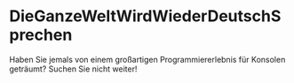 # DieGanzeWeltWirdWiederDeutschSprechen

Haben Sie jemals von einem großartigen Programmiererlebnis für Konsolen geträumt? Suchen Sie nicht weiter!
